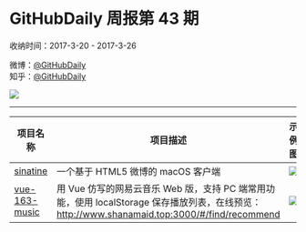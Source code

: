 # GitHubDaily 周报第 43 期

收纳时间：2017-3-20 - 2017-3-26

微博：[@GitHubDaily](https://weibo.com/GitHubDaily)    
知乎：[@GitHubDaily](https://www.zhihu.com/people/githubdaily)

![](https://raw.githubusercontent.com/GitHubDaily/GitHubDaily/master/assets/weixin.png)

---

项目名称 | 项目描述 | 示例图 | 微博
--- | --- | --- | ---
[sinatine](status.github_url) | 一个基于 HTML5 微博的 macOS 客户端 | ![](http://wx2.sinaimg.cn/large/006fiYtfgy1fe0jqp7igvj30pu17kdps.jpg) | [![](https://raw.githubusercontent.com/GitHubDaily/GitHubDaily/master/assets/sina_logo.png)](https://weibo.com/5722964389/EBCofCHNd)
[vue-163-music](status.github_url) | 用 Vue 仿写的网易云音乐 Web 版，支持 PC 端常用功能，使用 localStorage 保存播放列表，在线预览：http://www.shanamaid.top:3000/#/find/recommend | ![](http://wx3.sinaimg.cn/large/006fiYtfly1fdvx0ukk8rj31kw12hkjl.jpg) | [![](https://raw.githubusercontent.com/GitHubDaily/GitHubDaily/master/assets/sina_logo.png)](https://weibo.com/5722964389/EB0Do3MFq)
